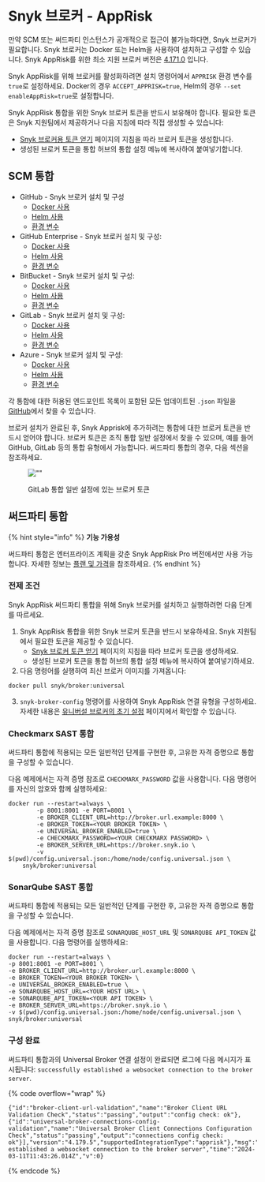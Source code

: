 # Snyk 브로커 - AppRisk

만약 SCM 또는 써드파티 인스턴스가 공개적으로 접근이 불가능하다면, Snyk 브로커가 필요합니다. Snyk 브로커는 Docker 또는 Helm을 사용하여 설치하고 구성할 수 있습니다. Snyk AppRisk를 위한 최소 지원 브로커 버전은 [4.171.0](https://github.com/snyk/broker/releases/tag/v4.171.0) 입니다.

Snyk AppRisk를 위해 브로커를 활성화하려면 설치 명령어에서 `APPRISK` 환경 변수를 `true`로 설정하세요. Docker의 경우 `ACCEPT_APPRISK=true`, Helm의 경우 `--set enableAppRisk=true`로 설정합니다.

Snyk AppRisk 통합을 위한 Snyk 브로커 토큰을 반드시 보유해야 합니다. 필요한 토큰은 Snyk 지원팀에서 제공하거나 다음 지침에 따라 직접 생성할 수 있습니다:

* [Snyk 브로커용 토큰 얻기](snyk-broker-code-agent/install-snyk-broker-code-agent-using-docker/obtain-the-required-tokens-for-setup.md#obtain-your-broker-token-for-snyk-broker-code-agent) 페이지의 지침을 따라 브로커 토큰을 생성합니다.
* 생성된 브로커 토큰을 통합 허브의 통합 설정 메뉴에 복사하여 붙여넣기합니다.

## SCM 통합

* GitHub - Snyk 브로커 설치 및 구성&#x20;
  * [Docker 사용](install-and-configure-snyk-broker/github-prerequisites-and-steps-to-install-and-configure-broker/github-install-and-configure-using-docker.md#docker-run-command-to-set-up-a-broker-client-for-github)
  * [Helm 사용](install-and-configure-snyk-broker/github-prerequisites-and-steps-to-install-and-configure-broker/github-install-and-configure-using-helm.md)
  * [환경 변수](install-and-configure-snyk-broker/github-prerequisites-and-steps-to-install-and-configure-broker/github-environment-variables-for-snyk-broker.md)
* GitHub Enterprise - Snyk 브로커 설치 및 구성:
  * [Docker 사용](install-and-configure-snyk-broker/github-enterprise-prerequisites-and-steps-to-install-and-configure-broker/github-enterprise-install-and-configure-using-docker.md#docker-run-command-to-set-up-a-broker-client-for-github-enterprise)
  * [Helm 사용](install-and-configure-snyk-broker/github-enterprise-prerequisites-and-steps-to-install-and-configure-broker/github-enterprise-install-and-configure-using-helm.md)
  * [환경 변수](install-and-configure-snyk-broker/github-enterprise-prerequisites-and-steps-to-install-and-configure-broker/github-enterprise-environment-variables-for-snyk-broker.md)
* BitBucket - Snyk 브로커 설치 및 구성:
  * [Docker 사용](install-and-configure-snyk-broker/bitbucket-server-data-center-prerequisites-and-steps-to-install-and-configure-broker/data-center.md#docker-run-command-to-set-up-a-broker-client-for-bitbucket)
  * [Helm 사용](install-and-configure-snyk-broker/bitbucket-server-data-center-prerequisites-and-steps-to-install-and-configure-broker/bitbucket-server-data-center-install-and-configure-using-helm.md)
  * [환경 변수](install-and-configure-snyk-broker/bitbucket-server-data-center-prerequisites-and-steps-to-install-and-configure-broker/bitbucket-server-data-center-environment-variables-for-snyk-broker-basic-auth.md)
* GitLab - Snyk 브로커 설치 및 구성:
  * [Docker 사용](install-and-configure-snyk-broker/gitlab-prerequisites-and-steps-to-install-and-configure-broker/setup-broker-with-gitlab.md#docker-run-command-to-set-up-a-broker-client-for-gitlab)
  * [Helm 사용](install-and-configure-snyk-broker/gitlab-prerequisites-and-steps-to-install-and-configure-broker/gitlab-install-and-configure-using-helm.md)
  * [환경 변수](install-and-configure-snyk-broker/gitlab-prerequisites-and-steps-to-install-and-configure-broker/gitlab-environment-variables-for-snyk-broker.md)
* Azure - Snyk 브로커 설치 및 구성:
  * [Docker 사용](install-and-configure-snyk-broker/azure-repos-prerequisites-and-steps-to-install-and-configure-broker/setup-broker-with-azure-repos.md#docker-run-command-to-set-up-a-broker-client-for-azure-repos)
  * [Helm 사용](install-and-configure-snyk-broker/azure-repos-prerequisites-and-steps-to-install-and-configure-broker/azure-repos-install-and-configure-and-configure-using-helm.md)
  * [환경 변수](install-and-configure-snyk-broker/azure-repos-prerequisites-and-steps-to-install-and-configure-broker/azure-repos-environment-variables-for-snyk-broker.md)

각 통합에 대한 허용된 엔드포인트 목록이 포함된 모든 업데이트된 `.json` 파일을 [GitHub](https://github.com/snyk/broker/tree/565242baf003f06f445489dd96cc68c8386ede38/defaultFilters/apprisk)에서 찾을 수 있습니다.

브로커 설치가 완료된 후, Snyk Apprisk에 추가하려는 통합에 대한 브로커 토큰을 반드시 얻어야 합니다. 브로커 토큰은 조직 통합 일반 설정에서 찾을 수 있으며, 예를 들어 GitHub, GitLab 등의 통합 유형에서 가능합니다. 써드파티 통합의 경우, 다음 섹션을 참조하세요.

<figure><img src="../../.gitbook/assets/Screenshot 2024-11-01 at 1.05.55 PM.png" alt="&#x22;&#x22;"><figcaption><p>GitLab 통합 일반 설정에 있는 브로커 토큰</p></figcaption></figure>

## 써드파티 통합

{% hint style="info" %}
**기능 가용성**

써드파티 통합은 엔터프라이즈 계획을 갖춘 Snyk AppRisk Pro 버전에서만 사용 가능합니다. 자세한 정보는 [플랜 및 가격](https://snyk.io/plans/)을 참조하세요.
{% endhint %}

### 전제 조건

Snyk AppRisk 써드파티 통합을 위해 Snyk 브로커를 설치하고 실행하려면 다음 단계를 따르세요.

1. Snyk AppRisk 통합을 위한 Snyk 브로커 토큰을 반드시 보유하세요. Snyk 지원팀에서 필요한 토큰을 제공할 수 있습니다.
   * [Snyk 브로커 토큰 얻기](snyk-broker-code-agent/install-snyk-broker-code-agent-using-docker/obtain-the-required-tokens-for-setup.md#obtain-your-broker-token-for-snyk-broker-code-agent) 페이지의 지침을 따라 브로커 토큰을 생성하세요.
   * 생성된 브로커 토큰을 통합 허브의 통합 설정 메뉴에 복사하여 붙여넣기하세요.
2. 다음 명령어를 실행하여 최신 브로커 이미지를 가져옵니다:

```docker
docker pull snyk/broker:universal
```

3. `snyk-broker-config` 명령어를 사용하여 Snyk AppRisk 연결 유형을 구성하세요. 자세한 내용은 [유니버설 브로커의 초기 설정](universal-broker/initial-configuration-of-the-universal-broker.md) 페이지에서 확인할 수 있습니다.

### Checkmarx SAST 통합

써드파티 통합에 적용되는 모든 일반적인 단계를 구현한 후, 고유한 자격 증명으로 통합을 구성할 수 있습니다.&#x20;

다음 예제에서는 자격 증명 참조로 `CHECKMARX_PASSWORD` 값을 사용합니다. 다음 명령어를 자신의 암호와 함께 실행하세요:

```docker
docker run --restart=always \
        -p 8001:8001 -e PORT=8001 \
        -e BROKER_CLIENT_URL=http://broker.url.example:8000 \
        -e BROKER_TOKEN=<YOUR BROKER TOKEN> \
        -e UNIVERSAL_BROKER_ENABLED=true \
        -e CHECKMARX_PASSWORD=<YOUR CHECKMARX PASSWORD> \
        -e BROKER_SERVER_URL=https://broker.snyk.io \
        -v $(pwd)/config.universal.json:/home/node/config.universal.json \
    snyk/broker:universal
```

### SonarQube SAST 통합

써드파티 통합에 적용되는 모든 일반적인 단계를 구현한 후, 고유한 자격 증명으로 통합을 구성할 수 있습니다.&#x20;

다음 예제에서는 자격 증명 참조로 `SONARQUBE_HOST_URL` 및 `SONARQUBE API_TOKEN` 값을 사용합니다. 다음 명령어를 실행하세요:

```docker
docker run --restart=always \
-p 8001:8001 -e PORT=8001 \
-e BROKER_CLIENT_URL=http://broker.url.example:8000 \
-e BROKER_TOKEN=<YOUR BROKER TOKEN> \
-e UNIVERSAL_BROKER_ENABLED=true \
-e SONARQUBE_HOST_URL=<YOUR HOST URL> \
-e SONARQUBE_API_TOKEN=<YOUR API TOKEN> \
-e BROKER_SERVER_URL=https://broker.snyk.io \
-v $(pwd)/config.universal.json:/home/node/config.universal.json \
snyk/broker:universal
```

### 구성 완료

써드파티 통합과의 Universal Broker 연결 설정이 완료되면 로그에 다음 메시지가 표시됩니다: `successfully established a websocket connection to the broker server`.

{% code overflow="wrap" %}
```docker
{"id":"broker-client-url-validation","name":"Broker Client URL Validation Check","status":"passing","output":"config check: ok"},{"id":"universal-broker-connections-config-validation","name":"Universal Broker Client Connections Configuration Check","status":"passing","output":"connections config check: ok"}],"version":"4.179.5","supportedIntegrationType":"apprisk"},"msg":"successfully established a websocket connection to the broker server","time":"2024-03-11T11:43:26.014Z","v":0}
```
{% endcode %}